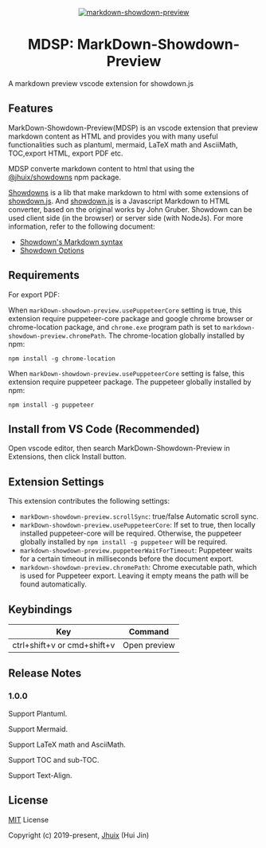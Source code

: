 
<p align="center"><a href="https://jhuix.github.io/markdown-showdown-preview" target="_blank" rel="noopener noreferrer"><img src="https://jhuix.github.io/markdown-showdown-preview/screenshot/vscode-mdsp.png" alt="markdown-showdown-preview"></a></p>

<h1 align="center">MDSP: MarkDown-Showdown-Preview</h1>

A markdown preview vscode extension for showdown.js

## Features

MarkDown-Showdown-Preview(MDSP) is an vscode extension that preview markdown content as HTML and provides you with many useful functionalities such as plantuml, mermaid, LaTeX math and AsciiMath, TOC,export HTML, export PDF etc.

MDSP converte markdown content to html that using the [\@jhuix/showdowns](https://www.npmjs.com/package/@jhuix/showdowns) npm package.

[Showdowns](https://github.com/jhuix/showdowns) is a lib that make markdown to html with some extensions of [showdown.js](https://github.com/showdownjs/showdown). And [showdown.js](https://github.com/showdownjs/showdown) is a Javascript Markdown to HTML converter, based on the original works by John Gruber. Showdown can be used client side (in the browser) or server side (with NodeJs). For more information, refer to the following document:

- [Showdown's Markdown syntax](https://github.com/showdownjs/showdown/wiki/Showdown's-Markdown-syntax)
- [Showdown Options](https://github.com/showdownjs/showdown/wiki/Showdown-options)

## Requirements

For export PDF:

When `markDown-showdown-preview.usePuppeteerCore` setting is true, this extension require puppeteer-core package and google chrome browser or chrome-location package, and `chrome.exe` program path is set to `markdown-showdown-preview.chromePath`. The chrome-location globally installed by npm:

    npm install -g chrome-location

When `markDown-showdown-preview.usePuppeteerCore` setting is false, this extension require puppeteer package. The puppeteer globally installed by npm:

    npm install -g puppeteer


## Install from VS Code (Recommended)

Open vscode editor, then search MarkDown-Showdown-Preview in Extensions, then click Install button.

## Extension Settings

This extension contributes the following settings:

* `markDown-showdown-preview.scrollSync`: true/false Automatic scroll sync.
* `markDown-showdown-preview.usePuppeteerCore`: If set to true, then locally installed puppeteer-core will be required. Otherwise, the puppeteer globally installed by `npm install -g puppeteer` will be required.
* `markdown-showdown-preview.puppeteerWaitForTimeout`: Puppeteer waits for a certain timeout in milliseconds before the document export.
* `markdown-showdown-preview.chromePath`: Chrome executable path, which is used for Puppeteer export. Leaving it empty means the path will be found automatically.

## Keybindings

|Key|	Command|
|---|---|
|ctrl+shift+v or cmd+shift+v	| Open preview |

## Release Notes

### 1.0.0

Support Plantuml.

Support Mermaid.

Support LaTeX math and AsciiMath.

Support TOC and sub-TOC.

Support Text-Align.

## License

[MIT](https://github.com/jhuix/markdown-showdown-preview/blob/master/LICENSE) License

Copyright (c) 2019-present, [Jhuix](mailto:jhuix0117@gmail.com) (Hui Jin)